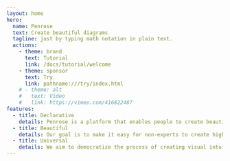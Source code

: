 ```yaml
---
layout: home
hero:
  name: Penrose
  text: Create beautiful diagrams
  tagline: just by typing math notation in plain text.
  actions:
    - theme: brand
      text: Tutorial
      link: /docs/tutorial/welcome
    - theme: sponsor
      text: Try
      link: pathname:///try/index.html
    # - theme: alt
    #   text: Video
    #   link: https://vimeo.com/416822487
features:
  - title: Declarative
    details: Penrose is a platform that enables people to create beautiful diagrams just by typing mathematical notation in plain text.
  - title: Beautiful
    details: Our goal is to make it easy for non-experts to create high-quality diagrams and provide deeper insight into challenging technical concepts.
  - title: Universal
    details: We aim to democratize the process of creating visual intuition.
---
```

